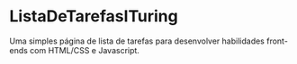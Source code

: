 # ListaDeTarefasITuring
Uma simples página de lista de tarefas para desenvolver habilidades front-ends com HTML/CSS e Javascript.
